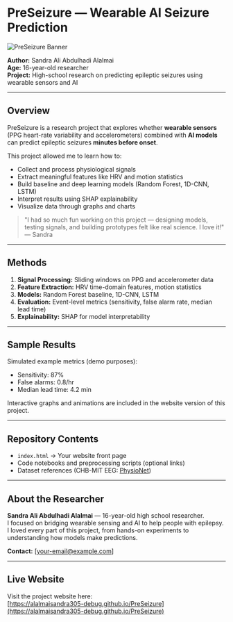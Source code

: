 # PreSeizure — Wearable AI Seizure Prediction

![PreSeizure Banner](https://via.placeholder.com/800x200.png?text=PreSeizure+Project)

**Author:** Sandra Ali Abdulhadi Alalmai  
**Age:** 16-year-old researcher  
**Project:** High-school research on predicting epileptic seizures using wearable sensors and AI  

---

## Overview
PreSeizure is a research project that explores whether **wearable sensors** (PPG heart-rate variability and accelerometers) combined with **AI models** can predict epileptic seizures **minutes before onset**.  

This project allowed me to learn how to:
- Collect and process physiological signals  
- Extract meaningful features like HRV and motion statistics  
- Build baseline and deep learning models (Random Forest, 1D-CNN, LSTM)  
- Interpret results using SHAP explainability  
- Visualize data through graphs and charts  

> "I had so much fun working on this project — designing models, testing signals, and building prototypes felt like real science. I love it!" — Sandra

---

## Methods
1. **Signal Processing:** Sliding windows on PPG and accelerometer data  
2. **Feature Extraction:** HRV time-domain features, motion statistics  
3. **Models:** Random Forest baseline, 1D-CNN, LSTM  
4. **Evaluation:** Event-level metrics (sensitivity, false alarm rate, median lead time)  
5. **Explainability:** SHAP for model interpretability  

---

## Sample Results
Simulated example metrics (demo purposes):
- Sensitivity: 87%  
- False alarms: 0.8/hr  
- Median lead time: 4.2 min  

Interactive graphs and animations are included in the website version of this project.

---

## Repository Contents
- `index.html` → Your website front page  
- Code notebooks and preprocessing scripts (optional links)  
- Dataset references (CHB-MIT EEG: [PhysioNet](https://physionet.org/content/chbmit/1.0.0/))  

---

## About the Researcher
**Sandra Ali Abdulhadi Alalmai** — 16-year-old high school researcher.  
I focused on bridging wearable sensing and AI to help people with epilepsy.  
I loved every part of this project, from hands-on experiments to understanding how models make predictions.  

**Contact:** [your-email@example.com]

---

## Live Website
Visit the project website here:  
[https://alalmaisandra305-debug.github.io/PreSeizure](https://alalmaisandra305-debug.github.io/PreSeizure)
